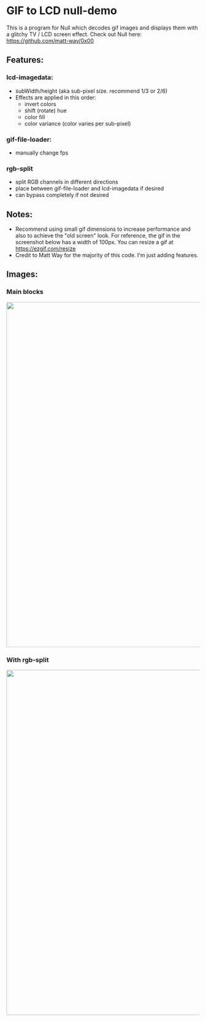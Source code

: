 # GIF to LCD null-demo

This is a program for Null which decodes gif images and displays them with a glitchy TV / LCD screen effect. Check out Null here: https://github.com/matt-way/0x00

## Features:

### lcd-imagedata:
- subWidth/height (aka sub-pixel size. recommend 1/3 or 2/6)
- Effects are applied in this order:
  - invert colors
  - shift (rotate) hue
  - color fill
  - color variance (color varies per sub-pixel)

### gif-file-loader:
- manually change fps

### rgb-split
- split RGB channels in different directions
- place between gif-file-loader and lcd-imagedata if desired
- can bypass completely if not desired

## Notes:
- Recommend using small gif dimensions to increase performance and also to achieve the "old screen" look. For reference, the gif in the screenshot below has a width of 100px. You can resize a gif at https://ezgif.com/resize
- Credit to Matt Way for the majority of this code. I'm just adding features.

## Images:

### Main blocks
<img width="900" src="https://user-images.githubusercontent.com/22250686/161350768-ef928d9b-2796-4581-98b6-8ab532ed329c.png">

### With rgb-split
<img width="900" src="https://user-images.githubusercontent.com/22250686/161372532-89fb6c4c-1274-489f-9e8d-b8bedb1fed3b.png">
